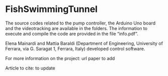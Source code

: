 # FishSwimmingTunnel

The source codes related to the pump controller, the Arduino Uno board and the videotracking are available in the folders.
The information to execute and compile the code are provided in the file “info.pdf”.

Elena Mainardi and Mattia Baraldi (Department of Engineering, University of Ferrara, via G. Saragat 1, Ferrara, Italy)
developed control software.

For more information on the project:
url paper to add

Article to cite:
to update
